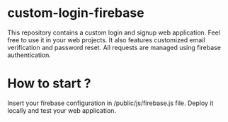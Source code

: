 # custom-login-firebase
This repository contains a custom login and signup web application.
Feel free to use it in your web projects.
It also features customized email verification and password reset.
All requests are managed using firebase authentication.
# How to start ?
Insert your firebase configuration in /public/js/firebase.js file.
Deploy it locally and test your web application.
